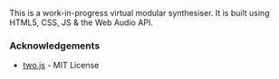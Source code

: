 This is a work-in-progress virtual modular synthesiser. It is built using HTML5, CSS, JS & the Web Audio API.

### Acknowledgements
* [two.js](https://github.com/jonobr1/two.js) - MIT License
